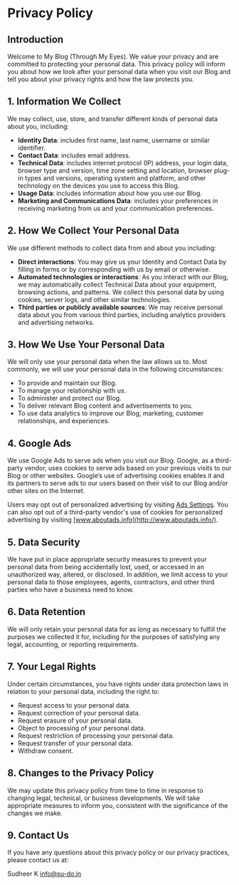 # Privacy Policy

## Introduction
Welcome to My Blog (Through My Eyes). We value your privacy and are committed to protecting your personal data. This privacy policy will inform you about how we look after your personal data when you visit our Blog and tell you about your privacy rights and how the law protects you.

## 1. Information We Collect
We may collect, use, store, and transfer different kinds of personal data about you, including:
- **Identity Data**: includes first name, last name, username or similar identifier.
- **Contact Data**: includes email address.
- **Technical Data**: includes internet protocol (IP) address, your login data, browser type and version, time zone setting and location, browser plug-in types and versions, operating system and platform, and other technology on the devices you use to access this Blog.
- **Usage Data**: includes information about how you use our Blog.
- **Marketing and Communications Data**: includes your preferences in receiving marketing from us and your communication preferences.

## 2. How We Collect Your Personal Data
We use different methods to collect data from and about you including:
- **Direct interactions**: You may give us your Identity and Contact Data by filling in forms or by corresponding with us by email or otherwise.
- **Automated technologies or interactions**: As you interact with our Blog, we may automatically collect Technical Data about your equipment, browsing actions, and patterns. We collect this personal data by using cookies, server logs, and other similar technologies.
- **Third parties or publicly available sources**: We may receive personal data about you from various third parties, including analytics providers and advertising networks.

## 3. How We Use Your Personal Data
We will only use your personal data when the law allows us to. Most commonly, we will use your personal data in the following circumstances:
- To provide and maintain our Blog.
- To manage your relationship with us.
- To administer and protect our Blog.
- To deliver relevant Blog content and advertisements to you.
- To use data analytics to improve our Blog, marketing, customer relationships, and experiences.

## 4. Google Ads
We use Google Ads to serve ads when you visit our Blog. Google, as a third-party vendor, uses cookies to serve ads based on your previous visits to our Blog or other websites. Google’s use of advertising cookies enables it and its partners to serve ads to our users based on their visit to our Blog and/or other sites on the Internet. 

Users may opt out of personalized advertising by visiting [Ads Settings](https://www.google.com/settings/ads). You can also opt out of a third-party vendor's use of cookies for personalized advertising by visiting [www.aboutads.info](http://www.aboutads.info/).

## 5. Data Security
We have put in place appropriate security measures to prevent your personal data from being accidentally lost, used, or accessed in an unauthorized way, altered, or disclosed. In addition, we limit access to your personal data to those employees, agents, contractors, and other third parties who have a business need to know.

## 6. Data Retention
We will only retain your personal data for as long as necessary to fulfill the purposes we collected it for, including for the purposes of satisfying any legal, accounting, or reporting requirements.

## 7. Your Legal Rights
Under certain circumstances, you have rights under data protection laws in relation to your personal data, including the right to:
- Request access to your personal data.
- Request correction of your personal data.
- Request erasure of your personal data.
- Object to processing of your personal data.
- Request restriction of processing your personal data.
- Request transfer of your personal data.
- Withdraw consent.

## 8. Changes to the Privacy Policy
We may update this privacy policy from time to time in response to changing legal, technical, or business developments. We will take appropriate measures to inform you, consistent with the significance of the changes we make.

## 9. Contact Us
If you have any questions about this privacy policy or our privacy practices, please contact us at:

Sudheer K 
info@su-do.in 
